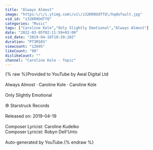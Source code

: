 ```yaml
---
title: "Always Almost"
image: "https:\/\/i.ytimg.com\/vi\/z32KR0OdTfQ\/hqdefault.jpg"
vid_id: "z32KR0OdTfQ"
categories: "Music"
tags: ["Caroline Kole","Only Slightly Emotional","Always Almost"]
date: "2022-03-05T02:11:59+03:00"
vid_date: "2019-04-18T10:20:28Z"
duration: "PT3M10S"
viewcount: "12695"
likeCount: "99"
dislikeCount: ""
channel: "Caroline Kole - Topic"
---
```

{% raw %}Provided to YouTube by Awal Digital Ltd<br /><br />Always Almost · Caroline Kole · Caroline Kole<br /><br />Only Slightly Emotional<br /><br />℗ Starstruck Records<br /><br />Released on: 2019-04-19<br /><br />Composer  Lyricist: Caroline Kudelko<br />Composer  Lyricist: Robyn Dell'Unto<br /><br />Auto-generated by YouTube.{% endraw %}
